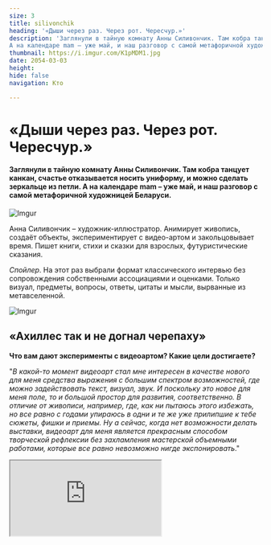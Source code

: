 ```yaml
---
size: 3
title: silivonchik
heading: '«Дыши через раз. Через рот. Чересчур.»'
description: 'Заглянули в тайную комнату Анны Силивончик. Там кобра танцует канкан, счастье отказывается носить униформу, и можно сделать зеркальце из петли.
А на календаре mam – уже май, и наш разговор с самой метафоричной художницей Беларуси.'
thumbnail: https://i.imgur.com/K1pMDM1.jpg
date: 2054-03-03
height: 
hide: false
navigation: Кто

---
```

# «Дыши через раз. Через рот. Чересчур.»

#### Заглянули в тайную комнату Анны Силивончик. Там кобра танцует канкан, счастье отказывается носить униформу, и можно сделать зеркальце из петли.  А на календаре mam – уже май, и наш разговор с самой метафоричной художницей Беларуси. 

![Imgur](https://i.imgur.com/bXPOJWS.jpg)

Анна Силивончик – художник-иллюстратор. Анимирует живопись, создаёт объекты, экспериментирует с видео-артом и закольцовывает время.  Пишет книги, стихи и сказки для взрослых, футуристические сказания. 

_Спойлер_. На этот раз выбрали формат классического интервью без сопровождения собственными ассоциациями и оценками. Только визуал, предметы, вопросы, ответы, цитаты и мысли, вырванные из метавселенной. 

![Imgur](https://i.imgur.com/a45pmux.jpg)

## «Ахиллес так и не догнал черепаху»

**Что вам дают эксперименты с видеоартом? Какие цели достигаете?**

"_В какой-то момент видеоарт стал мне интересен в качестве нового для меня средства выражения с большим спектром возможностей, где можно задействовать текст, визуал, звук. И поскольку это новое для меня поле, то и большой простор для развития, соответственно. В отличие от живописи, например, где, как ни пытаюсь этого избежать, но все равно с годами упираюсь в одни и те же уже прилипшие к тебе сюжеты, фишки и приемы. Ну а сейчас, когда нет возможности делать выставки, видеоарт для меня является прекрасным способом творческой рефлексии без захламления мастерской объемными работами, которые все равно невозможно нигде экспонировать_."

<div><iframe class="youtube" src="https://www.youtube.com/embed/ig4PuH59aA4"></div>
<center>Видеоработа Анны Силивончик:"Бриллиантовый дождь".</center>

**Было бы интересно узнать «кухню» производства художественного ролика…** 

_"Тут все очень индивидуально в зависимости от концепции видео. В каких-то моих видео задействовано множество различных программ, ИИ-генераций, анимации и обработки. В других – просто съёмка на натуре и простейший монтаж. В целом, я человек, который не любит придерживаться работы по некой определенной схеме и сценарию. Даже готовя что-то по рецепту, я никогда не могу удержаться не добавить туда что-то от себя. Иначе это скучно. Поэтому все происходит спонтанно и нелинейно. Бывает, вся задумка начинается с текста. Бывает, текст появляется в конце, когда всё готово и смонтировано, и вдруг я решаю, что не хватает дополнительного вербального смыслового ряда_.

_Одна из самых любимых мной моих видеоработ «Перманентный побег» была сделана с минимальной трансформацией отснятого материала. И по сути – это рейди-мейд, запечатленный во времени. В отпиленных толстых ветках дерева (побегах), вросших в сетку-рабицу забора и застрявших там навсегда, я увидела памятник вечному, но так до конца и не реализуемому стремлению убежать от себя, преодолеть собственные границы. И я сняла таймлапс, где по кругу день сменяет ночь, а Ахиллес так и не догнал черепаху"._

<div><iframe class="youtube" src="https://www.youtube.com/embed/9EK5RiBCb0Y"></div>
<center>Видеоработа Анны Силивончик:"Перманентный побег".</center>

**Вы активно взаимодействуете с ИИ, как думаете, чему он может у вас научиться и превзойти? Художникам нужно бояться, что превзойдет?  Вы сами уже можете достигнуть всего, что хотите?**

_"Пока все нейросети, которые мне попадались, генерируют изображения и видео, опираясь на ту изначальную базу данных, которую им скормили проектировщики. И даже если, например, попытаться сгенерировать картину в стиле Анны Силивончик, сведя фото двух моих работ и соответствующий текстовый промт, то это все равно пока невозможно – нейросети выдадут только что-то более-менее похожее из своей базы. Ну то есть, пока очень далеко от совершенства. Не говоря уже про семь пальцев и прочие лишние части тела. Но это все, конечно, развивается бешенными темпами._ 

_Хотя меня больше беспокоит не то, что нейросети превзойдут художников, а то что пока в визуальном плане то, чем оперируют нейронки – это, в основном, такая визуальная пошлость, ширпотреб и дурновкусие. Все-таки не искусствоведы и не художники составляли эти базы изображений на основе которых работает ИИ. И получается, что даже, например, при работе с заказчиком, который не сильно шарит в искусстве и хочет дорого-богато-красиво, дизайнер или художник может где-то его переубедить, что-то объяснить, и, в итоге, сделать крутой проект, то с ИИ не так. Он сделает то, что попросят. Заказчик доволен, а результат – одинаковые сладкие попсовые картинки"_.

**И у вас же не просто видеоарт. Но это еще визуальное сопровождение к вашим футуристическим стихам, текстам… Такая колаборация, что для вас?**

_"Текст в видео у меня присутствует не всегда. Бывает просто музыка или какие-то звуки. Когда видео самодостаточно, и с явным выразительным сюжетом, и четко читаемым посылом, то нет надобности сопровождать это текстом. А случается, чувствую чего-то недостает, и тогда добавляю слова. Но бывает, что видео рождается с целью оживить уже написанное. Тогда текст становится главным, а видео превращается в такой абстрактно-медитативно-вибрирующий фон_."

<div><iframe class="youtube" src="https://www.youtube.com/embed/DGoB8iHz5fU"></div>
<center>Видеоработа Анны Силивончик:"Солнечное затмение", 2024.</center>

 _"Солнечное затмение". Это видео было создано в рамках арт-резиденции в Италии, где тему резиденции задаёт город Стило — родина Томмазо Кампанеллы. В своей работе я миксую «Город солнца» Кампанеллы и оперу Матюшина и Крученых «Победа над солнцем» в сценографии Малевича. Этот забористый коктейль из модернистских концептов универсального всеобщего благоденствия и справедливости оборачивается разбитными пьяными танцами и суровым похмельем. Счастье отказывается носить униформу. Истина относительна в мире, который бесконечно разнообразен и изменчив. Звезда по имени Солнце, являясь источником жизни на Земле, может так же быть опасно и губительно. Красивые утопические идеи часто оборачиваются в итоге крахом и катастрофой. Коленки мечты разбиваются об асфальт реальности. Таблетка от всех болезней - плацебо, ответы неоднозначны, будущее туманно…_.
 
_Циркулярной пилой взрезает солнечный диск упругое брюхо твердыни морей. Кишки наружу. Над кубом земным воссиял лунный квадрат. Временные отрезки расходятся в облаках неправильной формы от камней треугольных брошенных вверх острием и прилипших к куполу призмы небесной. На зависть Сизифу. Пятьдесят параллелограмм в граненом стеклянном цилиндре. На параллелепипеде хлеба насущного без простыней вальяжно разлегся соевый ромб колбасы. Поровну делим на брата. Доброе утро лучшего мира клюкою стучится в трапеции окон разбитых. Справедливое светлое будущее светит не всем… в прорехи глазниц рентгена лучом. Шестипалые новые люди строят крепкий фундамент всеобщего счастья. Из-за тупого угла наблюдает за всем искусственный интеллект."_


 ## «Мне хочется передавать жизнь во всех ее оттенках, нюансах и многогранности, а не сводить к простым схемам и формулам»

**У вас работы, полны деталей, но не скажу, что чувствуешь себя глупцом, не умеющим прочитать все знаки и чего-то недопонять. Вы любите усложнять, но что главное?**

_"Не то, чтобы я люблю усложнять, просто мне хочется передавать жизнь во всех её оттенках, нюансах и многогранности, а не сводить к простым схемам и формулам, черному и белому, главному и второстепенному. Все относительно, и иногда, как когда вроде бы всё очевидно и всем ясно, что убийца садовник, но какая-нибудь маленькая незаметная деталь может стать ключом к картине преступления и перевернуть всё с ног на голову"._

<div class="gallery2">
<img src="https://i.imgur.com/5n5wgOn.jpeg" alt="Описание первого изображения"> 
<img src="https://i.imgur.com/j5pW04a.jpeg" alt="Описание второго изображения"> 
</div>

<div class="gallery2">
<img src="https://i.imgur.com/uGguAzT.jpeg" alt="Описание первого изображения"> 
<img src="https://i.imgur.com/CU1163E.jpeg" alt="Описание второго изображения"> 
</div>

**Основная черта вашего характера, какая? Чему она помогает/мешает?**

"_Наверное, это то, что я такой упрямый маленький ослик. В целом, я не обладала никогда какими-то особо талантами и способностями, но двигалась вперед, и что-то делала именно благодаря тому, что, если чего хочу, то упираюсь, и хренячу в эту сторону, и фиг меня что остановит. Не нравится – не смотрите)"._

**Ваше любимое время года и почему?**

"_Весна-лето. Люблю, когда тепло и комфортно дома и на улице. Люблю платья, море, солнце"_.

<div class="gallery2">
<img src="https://i.imgur.com/tG0ecma.jpeg" alt="Описание первого изображения"> 
<img src="https://i.imgur.com/BR6FQdO.jpeg" alt="Описание второго изображения"> 
</div>

<div class="gallery2">
<img src="https://i.imgur.com/C7KYzla.jpeg" alt="Описание первого изображения"> 
<img src="https://i.imgur.com/VJtft4S.jpeg" alt="Описание второго изображения"> 
</div>

**Что нужно, чтобы попасть на Burning Man, и не только один, но уже и два раза? Какие заявки срабатывают? Как получилось у вас?**

"_Там есть определенные критерии, которым должна соответствовать инсталляция. Основное – это то, что она должна соответствовать мега жестким погодно-природным условиям местности, и не оставить следов и отходов. Так же есть условная тема каждый год, но придерживаться её не обязательно. В целом, там открыты любым самым безумным предложениям. Тем более, что, участвуя первый раз, ты не можешь претендовать на грант, и делаешь это за свой счет. Второй раз можно податься на грант, который покрывает максимум 60% расходов. Так что, в своих проектах мы были сильно ограничены бюджетом и трудностями с логистикой. Все же большая разница сделать что-то для Burning Man, проживая в США или притащить туда работу из Беларуси."_

![Imgur](https://i.imgur.com/QD8mIGf.jpg)

**Какое самое неожиданное впечатление от этого фестиваля?**

"_Как говориться, есть что вспомнить, нечего внукам рассказать). Но вообще поскольку мы ездили не просто потусить, а со своими инсталляциями, то каждый раз было чудом и стечением самых сумасшедших и странных событий и обстоятельств даже то, что мы доехали, собрали свой арт-объект и в конце благополучно всё демонтировали и нашли способ как добраться до Лос-Анджелеса. Каждый раз – это был тот еще квест. Так что, самое неожиданное впечатление – офигевание от того, что вроде бы за 43 года ты себя изучил насквозь, но вот оказывается ты еще и не такое можешь."_

<div class="gallery2">
<img src="https://i.imgur.com/Zvofrqf.jpeg" alt="Описание первого изображения"> 
<img src="https://i.imgur.com/9nzmlLf.jpeg" alt="Описание второго изображения"> 
</div>

<div class="gallery2">
<img src="https://i.imgur.com/Oi54vlg.jpeg" alt="Описание первого изображения"> 
<img src="https://i.imgur.com/0bQXsHH.jpeg" alt="Описание второго изображения"> 
</div>

**Фрагмент**... "_Знаю, что в новом году всё будет блистательно. Мне об этом сказал звонкий блик на холодном кинжале дамасских небес, вонзающем остриё в плоть боязливых надежд. Ослепительно и оглушительно до немоты_."

**Для арт календаря mamgrodno -2025.**

Работа: Обнаженное сердце, Анна Силивончик.

![Imgur](https://i.imgur.com/QkVYDuT.jpg)

Работа: Воронье гнездо, Анна Силивончик. 

![Imgur](https://i.imgur.com/NWDc7xA.jpg)

![Imgur](https://i.imgur.com/Iw2QnLp.jpg)

Январь- апрель смотрите - [здесь](https://www.mamgrodno.com/works/calendar.html)

Продолжение (июнь) - скоро... Календарь можно распечатать самостоятельно, и прожить каждый месяц с разными художниками. Статьи помогут узнать больше об участниках и артпространстве Гродно и Беларуси.

**Инна Максимчик**

Узнать больше об Анне Силивончик - [инстаграм](https://www.instagram.com/silivonchikanna_art/), [фейсбук](https://www.facebook.com/annasilivonchikart), [сайт](https://silivonchik.org/sample-page/) (работы, объекты, слова), [ютуб](https://www.youtube.com/@%D0%90%D0%BD%D0%BD%D0%B0%D0%A1%D0%B8%D0%BB%D0%B8%D0%B2%D0%BE%D0%BD%D1%87%D0%B8%D0%BA-%D1%881%D1%8C) (видеоарт)














